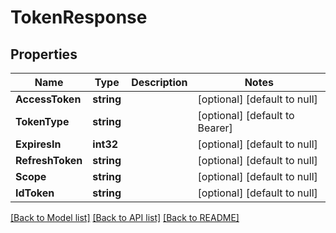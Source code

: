 # TokenResponse

## Properties
Name | Type | Description | Notes
------------ | ------------- | ------------- | -------------
**AccessToken** | **string** |  | [optional] [default to null]
**TokenType** | **string** |  | [optional] [default to Bearer]
**ExpiresIn** | **int32** |  | [optional] [default to null]
**RefreshToken** | **string** |  | [optional] [default to null]
**Scope** | **string** |  | [optional] [default to null]
**IdToken** | **string** |  | [optional] [default to null]

[[Back to Model list]](../README.md#documentation-for-models) [[Back to API list]](../README.md#documentation-for-api-endpoints) [[Back to README]](../README.md)

